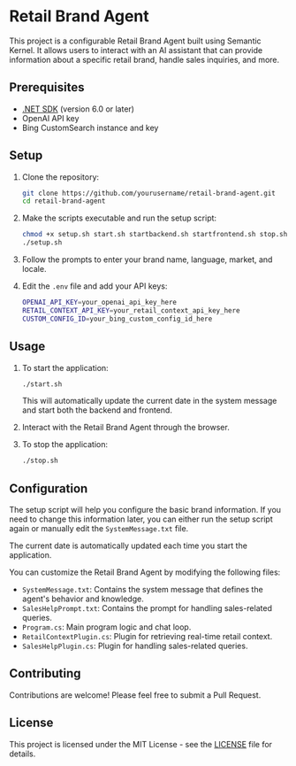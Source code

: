 
# Retail Brand Agent

This project is a configurable Retail Brand Agent built using Semantic Kernel. It allows users to interact with an AI assistant that can provide information about a specific retail brand, handle sales inquiries, and more.

## Prerequisites

- [.NET SDK](https://dotnet.microsoft.com/download) (version 6.0 or later)
- OpenAI API key
- Bing CustomSearch instance and key

## Setup

1. Clone the repository:
   ```bash
   git clone https://github.com/yourusername/retail-brand-agent.git
   cd retail-brand-agent
   ```

2. Make the scripts executable and run the setup script:
   ```bash
   chmod +x setup.sh start.sh startbackend.sh startfrontend.sh stop.sh
   ./setup.sh
   ```

3. Follow the prompts to enter your brand name, language, market, and locale.

4. Edit the `.env` file and add your API keys:
   ```bash
   OPENAI_API_KEY=your_openai_api_key_here
   RETAIL_CONTEXT_API_KEY=your_retail_context_api_key_here
   CUSTOM_CONFIG_ID=your_bing_custom_config_id_here
   ```

## Usage

1. To start the application:
   ```bash
   ./start.sh
   ```
   This will automatically update the current date in the system message and start both the backend and frontend.

2. Interact with the Retail Brand Agent through the browser.

3. To stop the application:
   ```bash
   ./stop.sh
   ```

## Configuration

The setup script will help you configure the basic brand information. If you need to change this information later, you can either run the setup script again or manually edit the `SystemMessage.txt` file.

The current date is automatically updated each time you start the application.

You can customize the Retail Brand Agent by modifying the following files:

- `SystemMessage.txt`: Contains the system message that defines the agent's behavior and knowledge.
- `SalesHelpPrompt.txt`: Contains the prompt for handling sales-related queries.
- `Program.cs`: Main program logic and chat loop.
- `RetailContextPlugin.cs`: Plugin for retrieving real-time retail context.
- `SalesHelpPlugin.cs`: Plugin for handling sales-related queries.

## Contributing

Contributions are welcome! Please feel free to submit a Pull Request.

## License

This project is licensed under the MIT License - see the [LICENSE](LICENSE) file for details.
